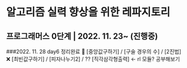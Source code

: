 # 알고리즘 실력 향상을 위한 레파지토리
## 프로그래머스 0단계 | 2022. 11. 23~ (진행중)

###2022. 11. 28 day6 정리완료
🔺 [중앙값구하기] / [구술 경우의 수] / [2진법]
❌ [최빈값구하기] / [피자나누기2] / 
??  [직각삼각형출력] ← rl 모듈? 공부해보기
